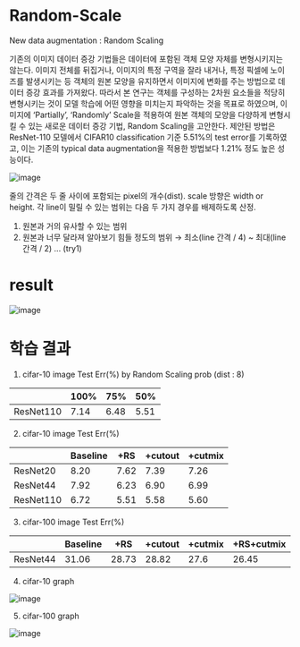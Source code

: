 # Random-Scale
New data augmentation : Random Scaling

 기존의 이미지 데이터 증강 기법들은 데이터에 포함된 객체 모양 자체를 변형시키지는 않는다. 이미지 전체를 뒤집거나, 이미지의 특정 구역을 잘라 내거나, 특정 픽셀에 노이즈를 발생시키는 등 객체의 원본 모양을 유지하면서 이미지에 변화를 주는 방법으로 데이터 증강 효과를 가져왔다. 따라서 본 연구는 객체를 구성하는 2차원 요소들을 적당히 변형시키는 것이 모델 학습에 어떤 영향을 미치는지 파악하는 것을 목표로 하였으며, 이미지에 ‘Partially’, ‘Randomly’ Scale을 적용하여 원본 객체의 모양을 다양하게 변형시킬 수 있는 새로운 데이터 증강 기법, Random Scaling을 고안한다. 제안된 방법은 ResNet-110 모델에서 CIFAR10 classification 기준 5.51%의 test error를 기록하였고, 이는 기존의 typical data augmentation을 적용한 방법보다 1.21% 정도 높은 성능이다.

![image](https://user-images.githubusercontent.com/59173164/113481576-474b6380-94d5-11eb-8a56-994d64705477.png)

줄의 간격은 두 줄 사이에 포함되는 pixel의 개수(dist).
scale 방향은 width or height.
각 line이 밀릴 수 있는 범위는 다음 두 가지 경우를 배제하도록 산정.
1. 원본과 거의 유사할 수 있는 범위
2. 원본과 너무 달라져 알아보기 힘들 정도의 범위
→ 최소(line 간격 / 4) ~ 최대(line 간격 / 2) ... (try1)

# result
![image](https://user-images.githubusercontent.com/59173164/113481700-0011a280-94d6-11eb-9f18-41248babb013.png)




# 학습 결과
1. cifar-10 image Test Err(%) by Random Scaling prob (dist : 8)


||100%|75%|50%|
|------|---|---|---|
|ResNet110|7.14|6.48|5.51|

2. cifar-10 image Test Err(%) 


||Baseline|+RS|+cutout|+cutmix|
|------|---|---|---|---|
|ResNet20|8.20|7.62|7.39|7.26|
|ResNet44|7.92|6.23|6.90|6.99|
|ResNet110|6.72|5.51|5.58|5.60|

3. cifar-100 image Test Err(%) 


||Baseline|+RS|+cutout|+cutmix|+RS+cutmix|
|------|---|---|---|---|---|
|ResNet44|31.06|28.73|28.82|27.6|26.45|

4. cifar-10 graph


![image](https://user-images.githubusercontent.com/59173164/120281444-ea610380-c2f3-11eb-8fdc-6bed53998da8.png)

5. cifar-100 graph


![image](https://user-images.githubusercontent.com/59173164/120281459-ee8d2100-c2f3-11eb-90b3-40edff587e19.png)
